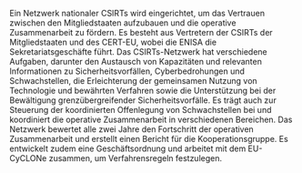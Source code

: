 Ein Netzwerk nationaler CSIRTs wird eingerichtet, um das Vertrauen zwischen den Mitgliedstaaten aufzubauen und die operative Zusammenarbeit zu fördern. Es besteht aus Vertretern der CSIRTs der Mitgliedstaaten und des CERT-EU, wobei die ENISA die Sekretariatsgeschäfte führt. Das CSIRTs-Netzwerk hat verschiedene Aufgaben, darunter den Austausch von Kapazitäten und relevanten Informationen zu Sicherheitsvorfällen, Cyberbedrohungen und Schwachstellen, die Erleichterung der gemeinsamen Nutzung von Technologie und bewährten Verfahren sowie die Unterstützung bei der Bewältigung grenzübergreifender Sicherheitsvorfälle. Es trägt auch zur Steuerung der koordinierten Offenlegung von Schwachstellen bei und koordiniert die operative Zusammenarbeit in verschiedenen Bereichen. Das Netzwerk bewertet alle zwei Jahre den Fortschritt der operativen Zusammenarbeit und erstellt einen Bericht für die Kooperationsgruppe. Es entwickelt zudem eine Geschäftsordnung und arbeitet mit dem EU-CyCLONe zusammen, um Verfahrensregeln festzulegen.
